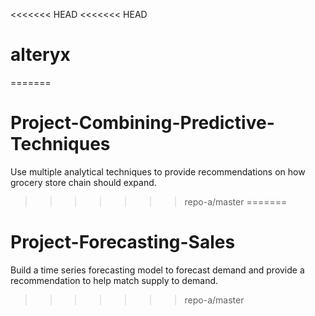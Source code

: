 <<<<<<< HEAD
<<<<<<< HEAD
# alteryx
=======
# Project-Combining-Predictive-Techniques
Use multiple analytical techniques to provide recommendations on how grocery store chain should expand.
>>>>>>> repo-a/master
=======
# Project-Forecasting-Sales
Build a time series forecasting model to forecast demand and provide a recommendation to help match supply to demand.
>>>>>>> repo-a/master
